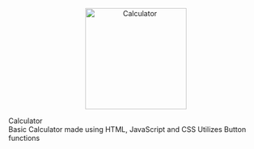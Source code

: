 <p align="center">
<img width="200" src="https://user-images.githubusercontent.com/92153680/210152193-937eb42f-c15f-4c8a-863e-73ec551b6fe2.png" alt="Calculator" align="center">
</p>
Calculator
<br>
Basic Calculator made using HTML, JavaScript and CSS
Utilizes Button functions

